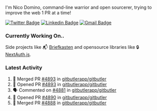 
I'm Nico Domino, command-line warrior and open sourcerer, trying to improve the web 1 PR at a time!

[![Twitter Badge](https://img.shields.io/badge/-@ndom91-1ca0f1?style=flat-square&labelColor=1ca0f1&logo=twitter&logoColor=white&link=https://twitter.com/ndom91)](https://twitter.com/ndom91) [![Linkedin Badge](https://img.shields.io/badge/-ndom91-blue?style=flat-square&logo=Linkedin&logoColor=white&link=https://www.linkedin.com/in/ndom91/)](https://www.linkedin.com/in/ndom91/) [![Gmail Badge](https://img.shields.io/badge/-yo@ndo.dev-c14438?style=flat-square&logo=mail.ru&logoColor=white&link=mailto:yo@ndo.dev)](mailto:yo@ndo.dev)

### Currently Working On..

Side projects like 📬 [Briefkasten](https://briefkastenhq.com) and opensource libraries like 🔒 [NextAuth.js](https://github.com/nextauthjs/next-auth).

<!--START_SECTION_PROFILE_VIEWS:readme-info-->
<!--END_SECTION_PROFILE_VIEWS:readme-info-->

<!--START_SECTION_DAILY_COMMIT:readme-info-->
<!--END_SECTION_DAILY_COMMIT:readme-info-->

<!--START_SECTION_WEEKLY_COMMIT:readme-info-->
<!--END_SECTION_WEEKLY_COMMIT:readme-info-->

### Latest Activity

<!--START_SECTION:activity-->
1. 🎉 Merged PR [#4893](https://github.com/gitbutlerapp/gitbutler/pull/4893) in [gitbutlerapp/gitbutler](https://github.com/gitbutlerapp/gitbutler)
2. 💪 Opened PR [#4893](https://github.com/gitbutlerapp/gitbutler/pull/4893) in [gitbutlerapp/gitbutler](https://github.com/gitbutlerapp/gitbutler)
3. 🗣 Commented on [#4881](https://github.com/gitbutlerapp/gitbutler/issues/4881#issuecomment-2345969845) in [gitbutlerapp/gitbutler](https://github.com/gitbutlerapp/gitbutler)
4. 💪 Opened PR [#4890](https://github.com/gitbutlerapp/gitbutler/pull/4890) in [gitbutlerapp/gitbutler](https://github.com/gitbutlerapp/gitbutler)
5. 🎉 Merged PR [#4888](https://github.com/gitbutlerapp/gitbutler/pull/4888) in [gitbutlerapp/gitbutler](https://github.com/gitbutlerapp/gitbutler)
<!--END_SECTION:activity-->
